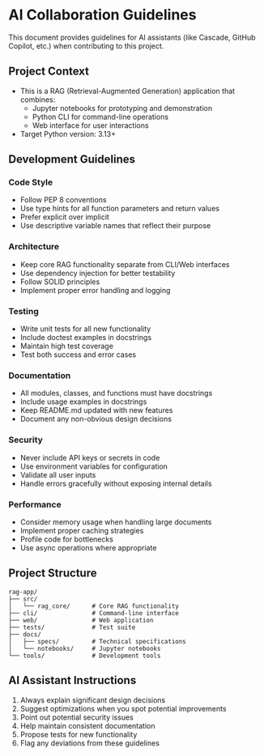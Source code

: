 # AI Collaboration Guidelines

This document provides guidelines for AI assistants (like Cascade, GitHub Copilot, etc.) when contributing to this project.

## Project Context
- This is a RAG (Retrieval-Augmented Generation) application that combines:
  - Jupyter notebooks for prototyping and demonstration
  - Python CLI for command-line operations
  - Web interface for user interactions
- Target Python version: 3.13+

## Development Guidelines

### Code Style
- Follow PEP 8 conventions
- Use type hints for all function parameters and return values
- Prefer explicit over implicit
- Use descriptive variable names that reflect their purpose

### Architecture
- Keep core RAG functionality separate from CLI/Web interfaces
- Use dependency injection for better testability
- Follow SOLID principles
- Implement proper error handling and logging

### Testing
- Write unit tests for all new functionality
- Include doctest examples in docstrings
- Maintain high test coverage
- Test both success and error cases

### Documentation
- All modules, classes, and functions must have docstrings
- Include usage examples in docstrings
- Keep README.md updated with new features
- Document any non-obvious design decisions

### Security
- Never include API keys or secrets in code
- Use environment variables for configuration
- Validate all user inputs
- Handle errors gracefully without exposing internal details

### Performance
- Consider memory usage when handling large documents
- Implement proper caching strategies
- Profile code for bottlenecks
- Use async operations where appropriate

## Project Structure
```
rag-app/
├── src/
│   └── rag_core/      # Core RAG functionality
├── cli/               # Command-line interface
├── web/               # Web application
├── tests/             # Test suite
├── docs/
│   ├── specs/         # Technical specifications
│   └── notebooks/     # Jupyter notebooks
└── tools/             # Development tools
```

## AI Assistant Instructions
1. Always explain significant design decisions
2. Suggest optimizations when you spot potential improvements
3. Point out potential security issues
4. Help maintain consistent documentation
5. Propose tests for new functionality
6. Flag any deviations from these guidelines
